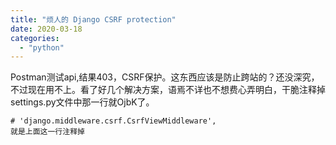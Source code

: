 ```yaml
---
title: "烦人的 Django CSRF protection"
date: 2020-03-18
categories: 
  - "python"
---
```


Postman测试api,结果403，CSRF保护。这东西应该是防止跨站的？还没深究，不过现在用不上。看了好几个解决方案，语焉不详也不想费心弄明白，干脆注释掉settings.py文件中那一行就OjbK了。

```
# 'django.middleware.csrf.CsrfViewMiddleware',
就是上面这一行注释掉
```
